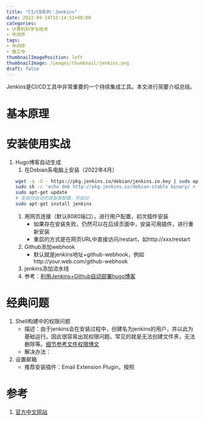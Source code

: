```yaml
---
title: "CI/CD系列：Jenkins"
date: 2022-04-14T15:14:51+08:00
categories:
- 计算机科学与技术
- 中间件
tags:
- 中间件
- 施工中
thumbnailImagePosition: left
thumbnailImage: /images/thumbnail/jenkins.png
draft: false
---
```

Jenkins是CI/CD工具中非常重要的一个持续集成工具。本文进行简要介绍总结。
<!--more-->
# 基本原理
# 安装使用实战
1. Hugo博客自动生成
    1. 在Debian系电脑上安装（2022年4月）
    ```bash
    wget -q -O - https://pkg.jenkins.io/debian/jenkins.io.key | sudo apt-key add -
    sudo sh -c 'echo deb http://pkg.jenkins.io/debian-stable binary/ > /etc/apt/sources.list.d/jenkins.list'
    sudo apt-get update
    # 安装将自动完成各类配置，并启动
    sudo apt-get install jenkins
    ```
    1. 用网页连接（默认8080端口），进行用户配置，初次插件安装
        - 如果存在安装失败，仍然可以在后续页面中，安装可用插件，进行重新安装
        - 重启的方式是在网页URL中直接访问/restart，如http://xxx/restart
    1. Github添加webhook
        - 默认就是jenkins地址+github-webhook，例如http://your.web.com/github-webhook
    1. jenkins添加流水线
    1. 参考：[利用Jenkins+Github自动部署hugo博客](https://zhuanlan.zhihu.com/p/129069420)
# 经典问题
1. Shell构建中的权限问题
    - 描述：由于jenkins会在安装过程中，创建名为jenkins的用户，并以此为基础运行。因此很容易出现权限问题。常见的就是无法创建文件夹，无法删除等。[细节参考文件权限博文](/2022/04/边学边用linux-文件系统/)
    - 解决办法：
1. 设置邮箱
    - 推荐安装插件：Email Extension Plugin，按照
# 参考
1. [官方中文网站](https://www.jenkins.io/zh/doc/book/installing/#setup-wizard)